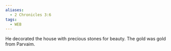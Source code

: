 ```yaml
---
aliases:
  - 2 Chronicles 3:6
tags:
  - WEB
---
```

He decorated the house with precious stones for beauty. The gold was gold from Parvaim.